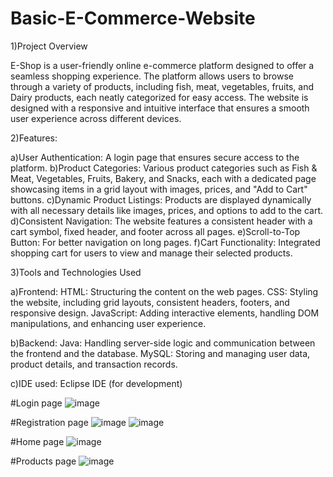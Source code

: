 ﻿# Basic-E-Commerce-Website

1)Project Overview

E-Shop is a user-friendly online e-commerce platform designed to offer a seamless shopping experience. The platform allows users to browse through a variety of products, including fish, meat, vegetables, fruits, and Dairy products, each neatly categorized for easy access. The website is designed with a responsive and intuitive interface that ensures a smooth user experience across different devices.


2)Features:

a)User Authentication: A login page that ensures secure access to the platform.
b)Product Categories: Various product categories such as Fish & Meat, Vegetables, Fruits, Bakery, and Snacks, each with a                         dedicated page showcasing items in a grid layout with images, prices, and "Add to Cart" buttons.
c)Dynamic Product Listings: Products are displayed dynamically with all necessary details like images, prices, and options                        to add to the cart.
d)Consistent Navigation: The website features a consistent header with a cart symbol, fixed header, and footer across all pages.
e)Scroll-to-Top Button: For better navigation on long pages.
f)Cart Functionality: Integrated shopping cart for users to view and manage their selected products.


3)Tools and Technologies Used

a)Frontend:
  HTML: Structuring the content on the web pages.
  CSS: Styling the website, including grid layouts, consistent headers, footers, and responsive design.
  JavaScript: Adding interactive elements, handling DOM manipulations, and enhancing user experience.
  
b)Backend:
  Java: Handling server-side logic and communication between the frontend and the database.
  MySQL: Storing and managing user data, product details, and transaction records.

c)IDE used:
  Eclipse IDE (for development)
 
#Login page
![image](https://github.com/user-attachments/assets/c2a90e35-7d9f-4f48-92d7-b1931b9f2fcd)

#Registration page
![image](https://github.com/user-attachments/assets/f6b082de-74b4-4595-81bd-81e40137b45a)
![image](https://github.com/user-attachments/assets/97a8f77c-7a5f-4722-8dee-5e0378d05120)

#Home page
![image](https://github.com/user-attachments/assets/bc1ee8de-9bc2-4763-a8c0-6054380d2430)

#Products page
![image](https://github.com/user-attachments/assets/42d7598e-e685-4faf-8fe4-7f0b5fea5ea5)





